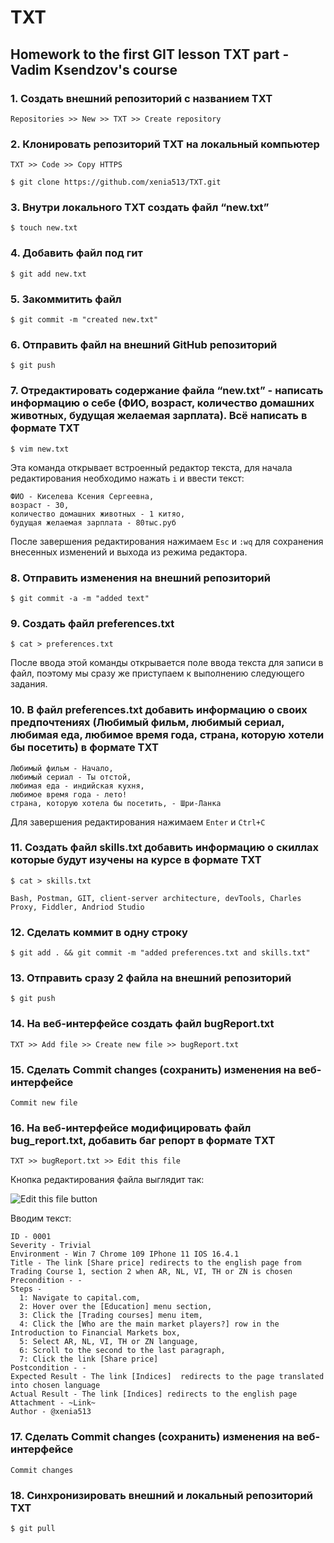 # TXT

## Homework to the first GIT lesson TXT part - Vadim Ksendzov's course

### 1. Создать внешний репозиторий c названием TXT

    Repositories >> New >> TXT >> Create repository 

### 2. Клонировать репозиторий TXT на локальный компьютер

    TXT >> Code >> Copy HTTPS

    $ git clone https://github.com/xenia513/TXT.git

### 3. Внутри локального TXT создать файл “new.txt”

    $ touch new.txt

### 4. Добавить файл под гит

    $ git add new.txt

### 5. Закоммитить файл

    $ git commit -m "created new.txt"

### 6. Отправить файл на внешний GitHub репозиторий

    $ git push

### 7. Отредактировать содержание файла “new.txt” - написать информацию о себе (ФИО, возраст, количество домашних животных, будущая желаемая зарплата). Всё написать в формате TXT

    $ vim new.txt

Эта команда открывает встроенный редактор текста, для начала редактирования необходимо нажать `i` и ввести текст:
    
    ФИО - Киселева Ксения Сергеевна,
    возраст - 30,
    количество домашних животных - 1 китяо,
    будущая желаемая зарплата - 80тыс.руб

После завершения редактирования нажимаем `Esc` и `:wq` для сохранения внесенных изменений и выхода из режима редактора.

### 8. Отправить изменения на внешний репозиторий

    $ git commit -a -m "added text"

### 9. Создать файл preferences.txt

    $ cat > preferences.txt
    
После ввода этой команды открывается поле ввода текста для записи в файл, поэтому мы сразу же приступаем к выполнению следующего задания.

### 10. В файл preferences.txt добавить информацию о своих предпочтениях (Любимый фильм, любимый сериал, любимая еда, любимое время года, стрaна, которую хотели бы посетить) в формате TXT

    Любимый фильм - Начало, 
    любимый сериал - Ты отстой,
    любимая еда - индийская кухня,
    любимое время года - лето!
    страна, которую хотела бы посетить, - Шри-Ланка

Для завершения редактирования нажимаем `Enter` и `Ctrl+C`

### 11. Создать файл skills.txt добавить информацию о скиллах которые будут изучены на курсе в формате TXT

    $ cat > skills.txt

    Bash, Postman, GIT, client-server architecture, devTools, Charles Proxy, Fiddler, Andriod Studio

### 12. Сделать коммит в одну строку

    $ git add . && git commit -m "added preferences.txt and skills.txt"

### 13. Отправить сразу 2 файла на внешний репозиторий

    $ git push

### 14. На веб-интерфейсе создать файл bugReport.txt

    TXT >> Add file >> Create new file >> bugReport.txt

### 15. Сделать Commit changes (сохранить) изменения на веб-интерфейсе

    Commit new file 

### 16. На веб-интерфейсе модифицировать файл bug_report.txt, добавить баг репорт в формате TXT

    TXT >> bugReport.txt >> Edit this file

Кнопка редактирования файла выглядит так:

![Edit this file button](https://docs.github.com/assets/cb-47677/mw-1440/images/help/repository/edit-file-edit-button.webp)

Вводим текст: 

    ID - 0001
    Severity - Trivial
    Environment - Win 7 Chrome 109 IPhone 11 IOS 16.4.1
    Title - The link [Share price] redirects to the english page from Trading Course 1, section 2 when AR, NL, VI, TH or ZN is chosen
    Precondition - -
    Steps - 
      1: Navigate to capital.com,
      2: Hover over the [Education] menu section,
      3: Click the [Trading сourses] menu item,
      4: Click the [Who are the main market players?] row in the Introduction to Financial Markets box,
      5: Select AR, NL, VI, TH or ZN language,
      6: Scroll to the second to the last paragraph,
      7: Click the link [Share price]
    Postcondition - -
    Expected Result - The link [Indices]  redirects to the page translated into chosen language
    Actual Result - The link [Indices] redirects to the english page 
    Attachment - ~Link~
    Author - @xenia513

### 17. Сделать Commit changes (сохранить) изменения на веб-интерфейсе

    Commit changes

### 18. Синхронизировать внешний и локальный репозиторий TXT

    $ git pull
